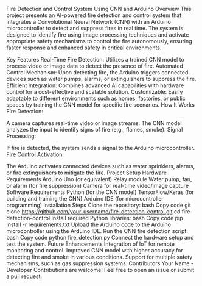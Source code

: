 Fire Detection and Control System Using CNN and Arduino
Overview
This project presents an AI-powered fire detection and control system that integrates a Convolutional Neural Network (CNN) with an Arduino microcontroller to detect and suppress fires in real time. The system is designed to identify fire using image processing techniques and activate appropriate safety mechanisms to control the fire autonomously, ensuring faster response and enhanced safety in critical environments.

Key Features
Real-Time Fire Detection: Utilizes a trained CNN model to process video or image data to detect the presence of fire.
Automated Control Mechanism: Upon detecting fire, the Arduino triggers connected devices such as water pumps, alarms, or extinguishers to suppress the fire.
Efficient Integration: Combines advanced AI capabilities with hardware control for a cost-effective and scalable solution.
Customizable: Easily adaptable to different environments such as homes, factories, or public spaces by training the CNN model for specific fire scenarios.
How It Works
Fire Detection:

A camera captures real-time video or image streams.
The CNN model analyzes the input to identify signs of fire (e.g., flames, smoke).
Signal Processing:

If fire is detected, the system sends a signal to the Arduino microcontroller.
Fire Control Activation:

The Arduino activates connected devices such as water sprinklers, alarms, or fire extinguishers to mitigate the fire.
Project Setup
Hardware Requirements
Arduino Uno (or equivalent)
Relay module
Water pump, fan, or alarm (for fire suppression)
Camera for real-time video/image capture
Software Requirements
Python (for the CNN model)
TensorFlow/Keras (for building and training the CNN)
Arduino IDE (for microcontroller programming)
Installation Steps
Clone the repository:
bash
Copy code
git clone https://github.com/your-username/fire-detection-control.git
cd fire-detection-control
Install required Python libraries:
bash
Copy code
pip install -r requirements.txt
Upload the Arduino code to the Arduino microcontroller using the Arduino IDE.
Run the CNN fire detection script:
bash
Copy code
python fire_detection.py
Connect the hardware setup and test the system.
Future Enhancements
Integration of IoT for remote monitoring and control.
Improved CNN model with higher accuracy for detecting fire and smoke in various conditions.
Support for multiple safety mechanisms, such as gas suppression systems.
Contributors
Your Name - Developer
Contributions are welcome! Feel free to open an issue or submit a pull request.


